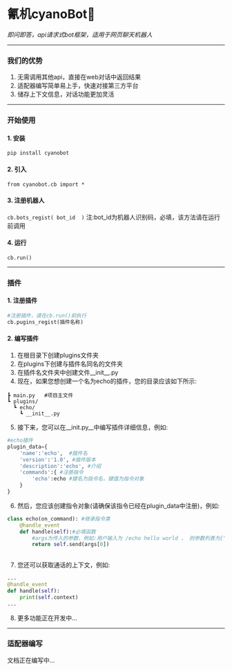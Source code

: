 # 氰机cyanoBot👋
*即问即答，api请求式bot框架，适用于网页聊天机器人*

------------

### 我们的优势
1. 无需调用其他api，直接在web对话中返回结果
2. 适配器编写简单易上手，快速对接第三方平台
3. 储存上下文信息，对话功能更加灵活

------------

### 开始使用
#### 1. 安装
`pip install cyanobot`
#### 2. 引入
`from cyanobot.cb import *`
#### 3. 注册机器人
`cb.bots_regist( bot_id  )`
注:bot_id为机器人识别码，必填，该方法请在运行前调用
#### 4. 运行
`cb.run()`

------------
### 插件
#### 1. 注册插件
```python
#注册插件，请在cb.run()前执行
cb.pugins_regist(插件名称)
```
#### 2. 编写插件
1. 在根目录下创建plugins文件夹
2. 在plugins下创建与插件名同名的文件夹
3. 在插件名文件夹中创建文件__init__.py
4. 现在，如果您想创建一个名为echo的插件，您的目录应该如下所示:
```
┣ main.py   #项目主文件
┗ plugins/
  ┗ echo/
    ┗ __init__.py
```
5. 接下来，您可以在__init.py__中编写插件详细信息，例如:
```python
#echo插件
plugin_data={
    'name':'echo',  #插件名
    'version':'1.0', #插件版本
	'description':'echo', #介绍
    'commands':{ #注册指令
        'echo':echo	#键名为指令名，键值为指令对象
    }
}
```
6. 然后，您应该创建指令对象(请确保该指令已经在plugin_data中注册)，例如:
```python
class echo(on_command): #继承指令类
    @handle_event
    def handle(self):#必填函数
        #args为传入的参数，例如:用户输入为 /echo hello world ， 则参数列表为["hello","world"] ， 则echo指令返回值为 hello
        return self.send(args[0])
    
```
7. 您还可以获取通话的上下文，例如:
```python
...
@handle_event
def handle(self):
    print(self.context)
...
```
8. 更多功能正在开发中...
-----------
### 适配器编写
文档正在编写中...


